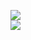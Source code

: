 [![](https://img.shields.io/badge/Made%20With-Github%20Spray-lightgrey.svg?style=for-the-badge&logo=github)](https://github.com/Annihil/github-spray#784)  
[![](https://i.imgur.com/2DrTn0Z.gif)](https://github.com/Annihil/github-spray)